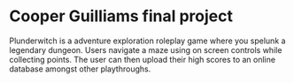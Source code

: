 # Cooper Guilliams final project
Plunderwitch is a adventure exploration roleplay game where you spelunk a legendary dungeon. Users navigate a maze using on screen controls while collecting points. The user can then upload their high scores to an online database amongst other playthroughs. 
